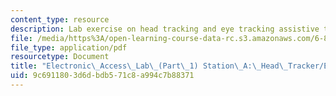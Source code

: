 ```yaml
---
content_type: resource
description: Lab exercise on head tracking and eye tracking assistive technologies.
file: /media/https%3A/open-learning-course-data-rc.s3.amazonaws.com/6-811-principles-and-practice-of-assistive-technology-fall-2014/9c6911803d6dbdb571c8a994c7b88371_MIT6_811F14_HeadTracker.pdf
file_type: application/pdf
resourcetype: Document
title: "Electronic\_Access\_Lab\_(Part\_1) Station\_A:\_Head\_Tracker/Eye\_Tracker"
uid: 9c691180-3d6d-bdb5-71c8-a994c7b88371
---
```

